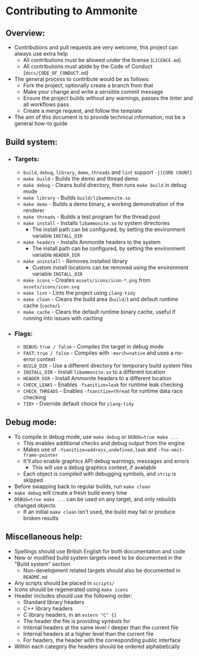 # Contributing to Ammonite
## Overview:
  - Contributions and pull requests are very welcome, this project can always use extra help
    - All contributions must be allowed under the license (`LICENCE.md`)
    - All contributions must abide by the Code of Conduct (`docs/CODE_OF_CONDUCT.md`)
  - The general process to contribute would be as follows:
    - Fork the project, optionally create a branch from that
    - Make your change and write a sensible commit message
    - Ensure the project builds without any warnings, passes the linter and all workflows pass
    - Create a merge request, and follow the template
  - The aim of this document is to provide technical information, not be a general how-to guide

## Build system:
  - ### Targets:
    - `build`, `debug`, `library`, `demo`, `threads` and `lint` support `-j[CORE COUNT]`
    - `make build` - Builds the demo and thread demo
    - `make debug` - Cleans build directory, then runs `make build` in debug mode
    - `make library` - Builds `build/libammonite.so`
    - `make demo` - Builds a demo binary, a working demonstration of the renderer
    - `make threads` - Builds a test program for the thread pool
    - `make install` - Installs `libammonite.so` to system directories
      - The install path can be configured, by setting the environment variable `INSTALL_DIR`
    - `make headers` - Installs Ammonite headers to the system
      - The install path can be configured, by setting the environment variable `HEADER_DIR`
    - `make uninstall` - Removes installed library
      - Custom install locations can be removed using the environment variable `INSTALL_DIR`
    - `make icons` - Creates `assets/icons/icon-*.png` from `assets/icons/icon.svg`
    - `make lint` - Lints the project using `clang-tidy`
    - `make clean` - Cleans the build area (`build/`) and default runtime cache (`cache/`)
    - `make cache` - Clears the default runtime binary cache, useful if running into issues with caching
  - ### Flags:
    - `DEBUG`: `true / false` - Compiles the target in debug mode
    - `FAST`: `true / false` - Compiles with `-march=native` and uses a no-error context
    - `BUILD_DIR` - Use a different directory for temporary build system files
    - `INSTALL_DIR` - Install `libammonite.so` to a different location
    - `HEADER_DIR` - Install Ammonite headers to a different location
    - `CHECK_LEAKS` - Enables `-fsanitize=leak` for runtime leak checking
    - `CHECK_THREADS` - Enables `-fsanitize=thread` for runtime data race checking
    - `TIDY` - Override default choice for `clang-tidy`

## Debug mode:
  - To compile in debug mode, use `make debug` or `DEBUG=true make ...`
    - This enables additional checks and debug output from the engine
    - Makes use of `-fsanitize=address,undefined,leak` and `-fno-omit-frame-pointer`
    - It'll also enable graphics API debug warnings, messages and errors
      - This will use a debug graphics context, if available
    - Each object is compiled with debugging symbols, and `strip` is skipped
  - Before swapping back to regular builds, run `make clean`
  - `make debug` will create a fresh build every time
  - `DEBUG=true make ...` can be used on any target, and only rebuilds changed objects
    - If an initial `make clean` isn't used, the build may fail or produce broken results

## Miscellaneous help:
  - Spellings should use British English for both documentation and code
  - New or modified build system targets need to be documented in the "Build system" section
    - Non-development related targets should also be documented in `README.md`
  - Any scripts should be placed in `scripts/`
  - Icons should be regenerated using `make icons`
  - Header includes should use the following order:
    - Standard library headers
    - C++ library headers
    - C library headers, in an `extern "C" {}`
    - The header the file is providing symbols for
    - Internal headers at the same level / deeper than the current file
    - Internal headers at a higher level than the current file
    - For headers, the header with the corresponding public interface
  - Within each category the headers should be ordered alphabetically
